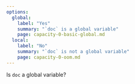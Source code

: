 ```yaml
---
options:
  global:
    label: "Yes"
    summary: "`doc` is a global variable"
    page: capacity-0-basic-global.md
  local:
    label: "No"
    summary: "`doc` is not a global variable"
    page: capacity-0-oom.md
--- 
```


Is `doc` a global variable?
